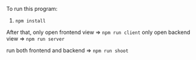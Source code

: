 To run this program:
1. `npm install`

After that,
only open frontend view => `npm run client`
only open backend view => `npm run server`

run both frontend and backend => `npm run shoot`